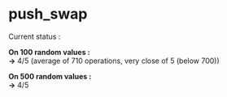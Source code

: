 # push_swap

Current status :

**On 100 random values :**  
**->** 4/5 (average of 710 operations, very close of 5 (below 700))


**On 500 random values :**  
**->** 4/5
